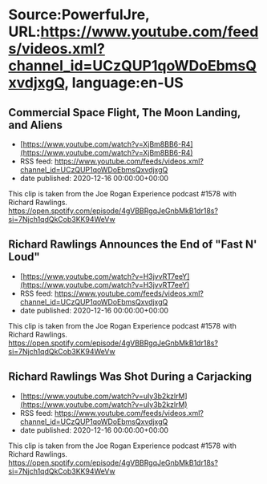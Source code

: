 # Source:PowerfulJre, URL:https://www.youtube.com/feeds/videos.xml?channel_id=UCzQUP1qoWDoEbmsQxvdjxgQ, language:en-US

## Commercial Space Flight, The Moon Landing, and Aliens
 - [https://www.youtube.com/watch?v=XjBm8BB6-R4](https://www.youtube.com/watch?v=XjBm8BB6-R4)
 - RSS feed: https://www.youtube.com/feeds/videos.xml?channel_id=UCzQUP1qoWDoEbmsQxvdjxgQ
 - date published: 2020-12-16 00:00:00+00:00

This clip is taken from the Joe Rogan Experience podcast #1578 with Richard Rawlings. https://open.spotify.com/episode/4gVBBRgqJeGnbMkB1dr18s?si=7Njch1qdQkCob3KK94WeVw

## Richard Rawlings Announces the End of "Fast N' Loud"
 - [https://www.youtube.com/watch?v=H3jvvRT7eeY](https://www.youtube.com/watch?v=H3jvvRT7eeY)
 - RSS feed: https://www.youtube.com/feeds/videos.xml?channel_id=UCzQUP1qoWDoEbmsQxvdjxgQ
 - date published: 2020-12-16 00:00:00+00:00

This clip is taken from the Joe Rogan Experience podcast #1578 with Richard Rawlings. https://open.spotify.com/episode/4gVBBRgqJeGnbMkB1dr18s?si=7Njch1qdQkCob3KK94WeVw

## Richard Rawlings Was Shot During a Carjacking
 - [https://www.youtube.com/watch?v=uIy3b2kzlrM](https://www.youtube.com/watch?v=uIy3b2kzlrM)
 - RSS feed: https://www.youtube.com/feeds/videos.xml?channel_id=UCzQUP1qoWDoEbmsQxvdjxgQ
 - date published: 2020-12-16 00:00:00+00:00

This clip is taken from the Joe Rogan Experience podcast #1578 with Richard Rawlings. https://open.spotify.com/episode/4gVBBRgqJeGnbMkB1dr18s?si=7Njch1qdQkCob3KK94WeVw

